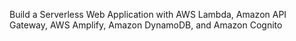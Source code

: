 Build a Serverless Web Application with AWS Lambda, Amazon API Gateway, AWS Amplify, Amazon DynamoDB, and Amazon Cognito
